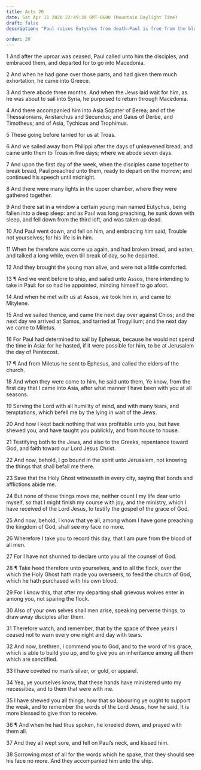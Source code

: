 ```yaml
---
title: Acts 20
date: Sat Apr 11 2020 22:49:39 GMT-0600 (Mountain Daylight Time)
draft: false
description: "Paul raises Eutychus from death—Paul is free from the blood of all men—He predicts apostasy from within the Church—He reveals a teaching from Jesus, It is more blessed to give than to receive."

order: 20
---
```

    
1 And after the uproar was ceased, Paul called unto him the disciples, and embraced them, and departed for to go into Macedonia.

2 And when he had gone over those parts, and had given them much exhortation, he came into Greece.

3 And there abode three months. And when the Jews laid wait for him, as he was about to sail into Syria, he purposed to return through Macedonia.

4 And there accompanied him into Asia Sopater of Berea; and of the Thessalonians, Aristarchus and Secundus; and Gaius of Derbe, and Timotheus; and of Asia, Tychicus and Trophimus.

5 These going before tarried for us at Troas.

6 And we sailed away from Philippi after the days of unleavened bread, and came unto them to Troas in five days; where we abode seven days.

7 And upon the first day of the week, when the disciples came together to break bread, Paul preached unto them, ready to depart on the morrow; and continued his speech until midnight.

8 And there were many lights in the upper chamber, where they were gathered together.

9 And there sat in a window a certain young man named Eutychus, being fallen into a deep sleep: and as Paul was long preaching, he sunk down with sleep, and fell down from the third loft, and was taken up dead.

10 And Paul went down, and fell on him, and embracing him said, Trouble not yourselves; for his life is in him.

11 When he therefore was come up again, and had broken bread, and eaten, and talked a long while, even till break of day, so he departed.

12 And they brought the young man alive, and were not a little comforted.

13 ¶ And we went before to ship, and sailed unto Assos, there intending to take in Paul: for so had he appointed, minding himself to go afoot.

14 And when he met with us at Assos, we took him in, and came to Mitylene.

15 And we sailed thence, and came the next day over against Chios; and the next day we arrived at Samos, and tarried at Trogyllium; and the next day we came to Miletus.

16 For Paul had determined to sail by Ephesus, because he would not spend the time in Asia: for he hasted, if it were possible for him, to be at Jerusalem the day of Pentecost.

17 ¶ And from Miletus he sent to Ephesus, and called the elders of the church.

18 And when they were come to him, he said unto them, Ye know, from the first day that I came into Asia, after what manner I have been with you at all seasons.

19 Serving the Lord with all humility of mind, and with many tears, and temptations, which befell me by the lying in wait of the Jews.

20 And how I kept back nothing that was profitable unto you, but have shewed you, and have taught you publickly, and from house to house.

21 Testifying both to the Jews, and also to the Greeks, repentance toward God, and faith toward our Lord Jesus Christ.

22 And now, behold, I go bound in the spirit unto Jerusalem, not knowing the things that shall befall me there.

23 Save that the Holy Ghost witnesseth in every city, saying that bonds and afflictions abide me.

24 But none of these things move me, neither count I my life dear unto myself, so that I might finish my course with joy, and the ministry, which I have received of the Lord Jesus, to testify the gospel of the grace of God.

25 And now, behold, I know that ye all, among whom I have gone preaching the kingdom of God, shall see my face no more.

26 Wherefore I take you to record this day, that I am pure from the blood of all men.

27 For I have not shunned to declare unto you all the counsel of God.

28 ¶ Take heed therefore unto yourselves, and to all the flock, over the which the Holy Ghost hath made you overseers, to feed the church of God, which he hath purchased with his own blood.

29 For I know this, that after my departing shall grievous wolves enter in among you, not sparing the flock.

30 Also of your own selves shall men arise, speaking perverse things, to draw away disciples after them.

31 Therefore watch, and remember, that by the space of three years I ceased not to warn every one night and day with tears.

32 And now, brethren, I commend you to God, and to the word of his grace, which is able to build you up, and to give you an inheritance among all them which are sanctified.

33 I have coveted no man’s silver, or gold, or apparel.

34 Yea, ye yourselves know, that these hands have ministered unto my necessities, and to them that were with me.

35 I have shewed you all things, how that so labouring ye ought to support the weak, and to remember the words of the Lord Jesus, how he said, It is more blessed to give than to receive.

36 ¶ And when he had thus spoken, he kneeled down, and prayed with them all.

37 And they all wept sore, and fell on Paul’s neck, and kissed him.

38 Sorrowing most of all for the words which he spake, that they should see his face no more. And they accompanied him unto the ship.
